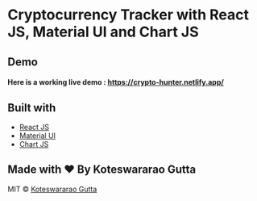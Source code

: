 # Cryptocurrency Tracker with React JS, Material UI and Chart JS



## Demo
#### Here is a working live demo :  https://crypto-hunter.netlify.app/

## Built with 

- [React JS](https://reactjs.org/)
- [Material UI](https://v4.mui.com/)
- [Chart JS](https://reactchartjs.github.io/react-chartjs-2/#/)

## Made with ♥ By Koteswararao Gutta


MIT © [Koteswararao Gutta](https://github.com/Koteswararao-Gutta)
